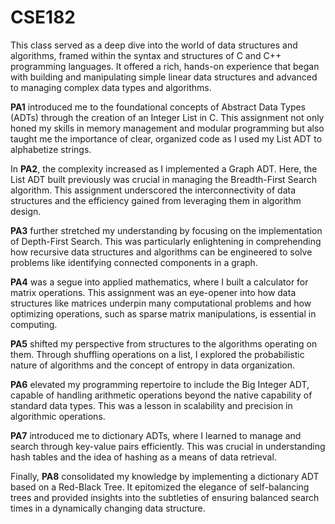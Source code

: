 # CSE182
This class served as a deep dive into the world of data structures and algorithms, framed within the syntax and structures of C and C++ programming languages. It offered a rich, hands-on experience that began with building and manipulating simple linear data structures and advanced to managing complex data types and algorithms. 

**PA1** introduced me to the foundational concepts of Abstract Data Types (ADTs) through the creation of an Integer List in C. This assignment not only honed my skills in memory management and modular programming but also taught me the importance of clear, organized code as I used my List ADT to alphabetize strings.

In **PA2**, the complexity increased as I implemented a Graph ADT. Here, the List ADT built previously was crucial in managing the Breadth-First Search algorithm. This assignment underscored the interconnectivity of data structures and the efficiency gained from leveraging them in algorithm design.

**PA3** further stretched my understanding by focusing on the implementation of Depth-First Search. This was particularly enlightening in comprehending how recursive data structures and algorithms can be engineered to solve problems like identifying connected components in a graph.

**PA4** was a segue into applied mathematics, where I built a calculator for matrix operations. This assignment was an eye-opener into how data structures like matrices underpin many computational problems and how optimizing operations, such as sparse matrix manipulations, is essential in computing.

**PA5** shifted my perspective from structures to the algorithms operating on them. Through shuffling operations on a list, I explored the probabilistic nature of algorithms and the concept of entropy in data organization.

**PA6** elevated my programming repertoire to include the Big Integer ADT, capable of handling arithmetic operations beyond the native capability of standard data types. This was a lesson in scalability and precision in algorithmic operations.

**PA7** introduced me to dictionary ADTs, where I learned to manage and search through key-value pairs efficiently. This was crucial in understanding hash tables and the idea of hashing as a means of data retrieval.

Finally, **PA8** consolidated my knowledge by implementing a dictionary ADT based on a Red-Black Tree. It epitomized the elegance of self-balancing trees and provided insights into the subtleties of ensuring balanced search times in a dynamically changing data structure.
